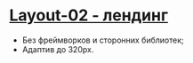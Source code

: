 # [Layout-02 - лендинг](https://zik-kurat.github.io/Layout-02/)
- Без фреймворков и сторонних библиотек;
- Адаптив до 320px.
